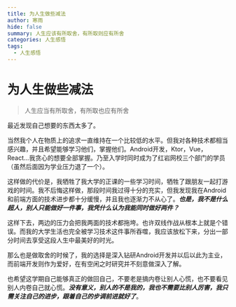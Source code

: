 ```yaml
---
title: 为人生做些减法
author: 寒雨
hide: false
summary: 人生应该有所取舍，有所取则应有所舍
categories: 人生感悟
tags:
  - 人生感悟
---
```

# 为人生做些减法

> 人生应当有所取舍，有所取也应有所舍

最近发现自己想要的东西太多了。

当然我个人在物质上的追求一直维持在一个比较低的水平。但我对各种技术都相当感兴趣，并且希望能够学习他们，掌握他们。Android开发，Ktor，Vue，React...我贪心的想要全部掌握。乃至入学时同时成为了红岩网校三个部门的学员（虽然后面因为学业压力退了一个）。

这样做的代价是，我牺牲了我大学的正课的一些学习时间，牺牲了跟朋友一起打游戏的时间。我不后悔这样做，那段时间我过得十分的充实，但我发现我在Android和前端方面的技术进步都十分缓慢，并且我也逐渐力不从心了。***也是，我不是什么超人，别人只能做好一件事，我凭什么认为我能同时做好两件？***

这样下去，两边的压力会把我两面的技术都拖垮。也许双线作战从根本上就是个错误。而我的大学生活也完全被学习技术这件事所吞噬，我应该放松下来，分出一部分时间去享受这段人生中最美好的时光。

那么也是做取舍的时候了，我的选择是深入钻研Android开发并以后以此为主业，而前端开发则作为爱好，在有空闲之时研究并不刻意做深入了解。

也希望这学期自己能够真正的做回自己，不要老是搞内卷让别人心慌，也不要看见别人内卷自己就心慌。***没有意义，别人的不是我的，我也不需要比别人厉害，我只需关注自己的进步，跟着自己的步调前进就好了***。

